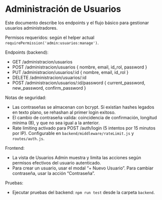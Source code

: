 # Administración de Usuarios

Este documento describe los endpoints y el flujo básico para gestionar usuarios administradores.

Permisos requeridos: según el helper actual `requirePermission('admin:usuarios:manage')`.

Endpoints (backend):
- GET /administracion/usuarios
- POST /administracion/usuarios { nombre, email, id_rol, password }
- PUT /administracion/usuarios/:id { nombre, email, id_rol }
- DELETE /administracion/usuarios/:id
- POST /administracion/usuarios/:id/password { current_password, new_password, confirm_password }

Notas de seguridad:
- Las contraseñas se almacenan con bcrypt. Si existían hashes legados en texto plano, se rehashan al primer login exitoso.
- El cambio de contraseña valida: coincidencia de confirmación, longitud mínima (8), y que no sea igual a la anterior.
- Rate limiting activado para POST /auth/login (5 intentos por 15 minutos por IP). Configurable en `backend/middleware/rateLimit.js` y `routes/auth.js`.

Frontend:
- La vista de Usuarios Admin muestra y limita las acciones según permisos efectivos del usuario autenticado.
- Para crear un usuario, usar el modal “+ Nuevo Usuario”. Para cambiar contraseña, usar la acción “Contraseña”.

Pruebas:
- Ejecutar pruebas del backend: `npm run test` desde la carpeta `backend`.
